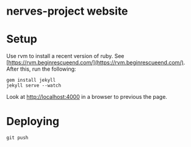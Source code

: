 # nerves-project website

# Setup

Use rvm to install a recent version of ruby. See
[https://rvm.beginrescueend.com/](https://rvm.beginrescueend.com/).
After this, run the following:

    gem install jekyll
    jekyll serve --watch

Look at [http://localhost:4000](http://localhost:4000) in a browser to
previous the page.

# Deploying

    git push

